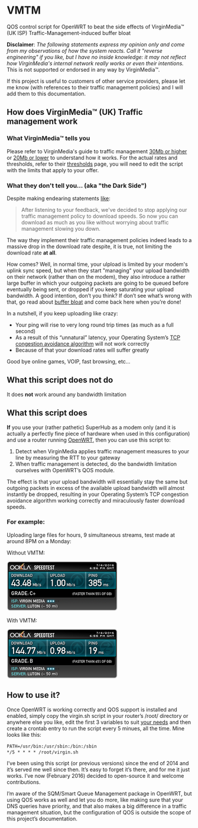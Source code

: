 # VMTM
QOS control script for OpenWRT to beat the side effects of VirginMedia™ (UK ISP) Traffic-Management-induced buffer bloat

**Disclaimer**: *The following statements express my opinion only and come from my observations of how the system reacts. Call it "reverse engineering" if you like, but I have no inside knowledge: it may not reflect how VirginMedia's internal network really works or even their intentions.* This is not supported or endorsed in any way by VirginMedia™.

If this project is useful to customers of other service providers, please let me know (with references to their traffic management policies) and I will add them to this documentation.

## How does VirginMedia™ (UK) Traffic management work

### What VirginMedia™ tells you

Please refer to VirginMedia's guide to traffic management [30Mb or higher](https://my.virginmedia.com/traffic-management/traffic-management-policy-30Mb-or-higher.html) or [20Mb or lower](https://my.virginmedia.com/traffic-management/traffic-management-policy-20Mb-or-lower.html) to understand how it works.
For the actual rates and thresholds, refer to their [thresholds](https://my.virginmedia.com/traffic-management/traffic-management-policy-thresholds.html) page, you will need to edit the script with the limits that apply to your offer.

### What they don't tell you... (aka "the Dark Side")

Despite making endearing statements [like](https://my.virginmedia.com/traffic-management/traffic-management-policy-30Mb-or-higher.html):
> After listening to your feedback, we've decided to stop applying our traffic management policy to download speeds. So now you can download as much as you like without worrying about traffic management slowing you down.

The way they implement their traffic management policies indeed leads to a massive drop in the download rate despite, it is true, not limiting the download rate **at all**.

How comes? Well, in normal time, your ulpload is limited by your modem's uplink sync speed, but when they start "managing" your upload bandwidth on their network (rather than on the modem), they also introduce a rather large buffer in which your outgoing packets are going to be queued before eventually being sent, or dropped if you keep saturating your upload bandwidth. A good intention, don’t you think? If don’t see what’s wrong with that, go read about [buffer bloat](http://www.bufferbloat.net/projects/bloat/wiki/Introduction) and come back here when you’re done!

In a nutshell, if you keep uploading like crazy:
* Your ping will rise to very long round trip times (as much as a full second)
* As a result of this “unnatural” latency, your Operating System’s [TCP congestion avoidance algorithm](https://en.wikipedia.org/wiki/TCP_congestion-avoidance_algorithm) will not work correctly
* Because of that your download rates will suffer greatly

Good bye online games, VOIP, fast browsing, etc…

## What this script does **not** do

It does **not** work around any bandwidth limitation

## What this script does

**If** you use your (rather pathetic) SuperHub as a modem only (and it is actually a perfectly fine piece of hardware when used in this configuration) and use a router running [OpenWRT](https://openwrt.org/), then you can use this script to:

1. Detect when VirginMedia applies traffic management measures to your line by measuring the RTT to your gateway
2. When traffic management is detected, do the bandwidth limitation ourselves with OpenWRT’s QOS module.

The effect is that your upload bandwidth will essentially stay the same but outgoing packets in excess of the available upload bandwidth will almost instantly be dropped, resulting in your Operating System’s TCP congestion avoidance algorithm working correctly and miraculously faster download speeds.

### For example:

Uploading large files for hours, 9 simultaneous streams, test made at around 8PM on a Monday:

Without VMTM:

![Alt text](/img/noVMTM.png?raw=true "")

With VMTM:

![Alt text](/img/VMTM.png?raw=true "")


## How to use it?

Once OpenWRT is working correctly and QOS support is installed and enabled, simply copy the virgin.sh script in your router’s /root/ directory or anywhere else you like, edit the first 3 variables to suit [your needs](https://my.virginmedia.com/traffic-management/traffic-management-policy-thresholds.html) and then create a crontab entry to run the script every 5 minues, all the time. Mine looks like this:

```
PATH=/usr/bin:/usr/sbin:/bin:/sbin
*/5 * * * * /root/virgin.sh
```

I’ve been using this script (or previous versions) since the end of 2014 and it’s served me well since then. It’s easy to forget it’s there, and for me it just works. I’ve now (February 2016) decided to open-source it and welcome contributions.

I’m aware of the SQM/Smart Queue Management package in OpenWRT, but using QOS works as well and let you do more, like making sure that your DNS queries have priority, and that also makes a big difference in a traffic management situation, but the configuration of QOS is outside the scope of this project’s documentation.
